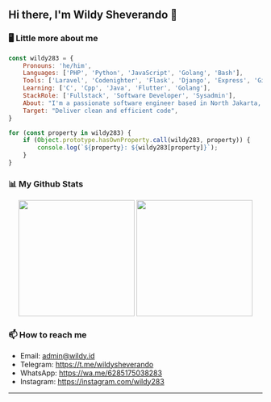 <h2> Hi there, I'm Wildy Sheverando 👋</h2>

### 🖥️ Little more about me  
```javascript
const wildy283 = {
    Pronouns: 'he/him',
    Languages: ['PHP', 'Python', 'JavaScript', 'Golang', 'Bash'],
    Tools: ['Laravel', 'Codenighter', 'Flask', 'Django', 'Express', 'Gin', 'Bootstrap', 'Tailwind_CSS'],
    Learning: ['C', 'Cpp', 'Java', 'Flutter', 'Golang'],
    StackRole: ['Fullstack', 'Software Developer', 'Sysadmin'],
    About: "I'm a passionate software engineer based in North Jakarta, Indonesia.",
    Target: "Deliver clean and efficient code",
}

for (const property in wildy283) {
    if (Object.prototype.hasOwnProperty.call(wildy283, property)) {
        console.log(`${property}: ${wildy283[property]}`);
    }
}
```

### 📊 My Github Stats
<div align="center">
    <img src="https://github-readme-stats.vercel.app/api?username=wildy283&show_icons=true&theme=transparent" height="230"/>
    <img src="https://github-readme-stats.vercel.app/api/top-langs/?username=wildy283&layout=compact&theme=transparent&langs_count=12" height="230"/>
</div>

### 📫 How to reach me
- Email: admin@wildy.id
- Telegram: https://t.me/wildysheverando
- WhatsApp: https://wa.me/6285175038283
- Instagram: https://instagram.com/wildy283

---
